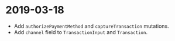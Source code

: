 # 2019-03-18

* Add `authorizePaymentMethod` and `captureTransaction` mutations.
* Add `channel` field to `TransactionInput` and `Transaction`.
